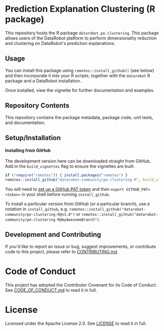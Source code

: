 # Prediction Explanation Clustering (R package)

This repository hosts the R package `datarobot.pe.clustering`. This package allows users of the DataRobot platform to perform dimensionality reduction and clustering on DataRobot's prediction explanations.

## Usage

You can install this package using ``remotes::install_github()`` (see below) and then incorporate it into your R scripts, together with the `datarobot` R package and a DataRobot installation.

Once installed, view the vignette for further documentation and examples.

## Repository Contents

This repository contains the package metadata, package code, unit tests, and documentation. 

## Setup/Installation

#### Installing from GitHub

The development version here can be downloaded straight from GitHub. Add in the `build_vignettes` flag to ensure the vignettes are built. 

```R
if (!require("remotes")) { install.packages("remotes") }
remotes::install_github("datarobot-community/pe-clustering-R", build_vignettes=TRUE)
```

You will need to [set up a GitHub PAT token](https://help.github.com/articles/creating-a-personal-access-token-for-the-command-line/) and then `export GITHUB_PAT=<token>` in your shell before running `install_github`.

To install a particular version from GitHub (or a particular branch), use `@` notation in `install_github`, e.g. `remotes::install_github("datarobot-community/pe-clustering-R@v1.0")` or `remotes::install_github("datarobot-community/pe-clustering-R@myAwesomeBranch")`.


## Development and Contributing

If you'd like to report an issue or bug, suggest improvements, or contribute code to this project, please refer to [CONTRIBUTING.md](CONTRIBUTING.md).


# Code of Conduct

This project has adopted the Contributor Covenant for its Code of Conduct. 
See [CODE_OF_CONDUCT.md](CODE_OF_CONDUCT.md) to read it in full.

# License

Licensed under the Apache License 2.0. 
See [LICENSE](LICENSE) to read it in full.


